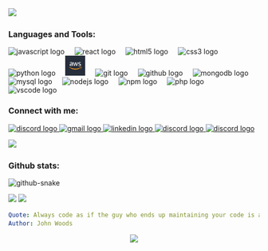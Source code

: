 <picture>
  <source media="(prefers-color-scheme: dark)" srcset="https://readme-typing-svg.herokuapp.com?font=Fira+Code&size=75&duration=1500&pause=600&color=0CE82B&background=0D1117&center=true&vCenter=true&multiline=true&width=1920&height=384&lines=Hello%2C+World;My+name+is+Anass+Benzanzoun;Welcome+to+my+README">
  <img src="https://readme-typing-svg.herokuapp.com?font=Fira+Code&size=75&duration=1500&pause=600&color=0CE82B&background=FFFFFFFF&center=true&vCenter=true&multiline=true&width=1920&height=384&lines=Hello%2C+World;My+name+is+Anass+Benzanzoun;Welcome+to+my+README">
</picture>

<h3 align="left">Languages and Tools:</h3>
<div align="left">
  <img src="https://cdn.jsdelivr.net/gh/devicons/devicon/icons/javascript/javascript-original.svg" height="40" alt="javascript logo"  />
  <img width="12" />
  <img src="https://cdn.jsdelivr.net/gh/devicons/devicon/icons/react/react-original.svg" height="40" alt="react logo"  />
  <img width="12" />
  <img src="https://cdn.jsdelivr.net/gh/devicons/devicon/icons/html5/html5-original.svg" height="40" alt="html5 logo"  />
  <img width="12" />
  <img src="https://cdn.jsdelivr.net/gh/devicons/devicon/icons/css3/css3-original.svg" height="40" alt="css3 logo"  />
  <img width="12" />
  <img src="https://cdn.jsdelivr.net/gh/devicons/devicon/icons/python/python-original.svg" height="40" alt="python logo"  />
  <img width="12" />
  <img src="./aws.png" height="40" alt="amazonwebservices logo"  />
  <img width="12" />
  <img src="https://cdn.jsdelivr.net/gh/devicons/devicon/icons/git/git-original.svg" height="40" alt="git logo"  />
  <img width="12" />
  <img src="https://cdn.jsdelivr.net/gh/devicons/devicon/icons/github/github-original.svg" height="40" alt="github logo"  />
  <img width="12" />
  <img src="https://cdn.jsdelivr.net/gh/devicons/devicon/icons/mongodb/mongodb-original.svg" height="40" alt="mongodb logo"  />
  <img width="12" />
  <img src="https://cdn.jsdelivr.net/gh/devicons/devicon/icons/mysql/mysql-original.svg" height="40" alt="mysql logo"  />
  <img width="12" />
  <img src="https://cdn.jsdelivr.net/gh/devicons/devicon/icons/nodejs/nodejs-original.svg" height="40" alt="nodejs logo"  />
  <img width="12" />
  <img src="https://cdn.jsdelivr.net/gh/devicons/devicon/icons/npm/npm-original-wordmark.svg" height="40" alt="npm logo"  />
  <img width="12" />
  <img src="https://cdn.jsdelivr.net/gh/devicons/devicon/icons/php/php-original.svg" height="40" alt="php logo"  />
  <img width="12" />
  <img src="https://cdn.jsdelivr.net/gh/devicons/devicon/icons/vscode/vscode-original.svg" height="40" alt="vscode logo"  />
</div>
<h3 align="left">Connect with me:</h3>
<div align="left">
<a href="https://discord.com/users/anassbenzanzoun_25900" target="_blank">
  <img src="https://img.shields.io/static/v1?message=Discord&logo=discord&label=&color=7289DA&logoColor=white&labelColor=&style=for-the-badge" height="35" alt="discord logo" />
</a>
<a href="mailto:benzanzoun@gmail.com">
  <img src="https://img.shields.io/static/v1?message=Gmail&logo=gmail&label=&color=D44638&logoColor=white&labelColor=&style=for-the-badge" height="35" alt="gmail logo" />
</a>
<a href="https://www.linkedin.com/in/anassbenzanzoun/" target="_blank">
  <img src="https://img.shields.io/static/v1?message=LinkedIn&logo=linkedin&label=&color=0077B5&logoColor=white&labelColor=&style=for-the-badge" height="35" alt="linkedin logo" />
</a>
<a href="https://leetcode.com" target="_blank">
  <img src="https://img.shields.io/static/v1?message=LeetCode&logo=LeetCode&label=&color=F89F1B&logoColor=white&labelColor=&style=for-the-badge" height="35" alt="discord logo" />
</a>
<a href="https://codewars.com" target="_blank">
  <img src="https://img.shields.io/static/v1?message=Codewars&logo=CodeWars&label=&color=B1361E&logoColor=white&labelColor=&style=for-the-badge" height="35" alt="discord logo" />
</a>

[![](https://visitcount.itsvg.in/api?id=anassbenzanzoun&icon=2&color=12)](https://visitcount.itsvg.in)

<h3 align="left">Github stats:</h3>
<picture>
  <source media="(prefers-color-scheme: dark)" srcset="https://raw.githubusercontent.com/anassbenzanzoun/anassbenzanzoun/output/snake-dark.svg" />
  <source media="(prefers-color-scheme: light)" srcset="https://raw.githubusercontent.com/anassbenzanzoun/anassbenzanzoun/output/snake-light.svg" />
  <img alt="github-snake" src="github-snake.svg" />
</picture>

![](https://github-readme-stats.vercel.app/api?username=anassbenzanzoun&theme=midnight-purple&hide_border=true&include_all_commits=false&count_private=false)
![](https://github-readme-stats.vercel.app/api/top-langs/?username=anassbenzanzoun&theme=midnight-purple&hide_border=true&include_all_commits=false&count_private=false&layout=compact)

```yaml
Quote: Always code as if the guy who ends up maintaining your code is a violent psychopath who knows where you live. Code for readability.
Author: John Woods
```

<p align="center">
  <img src="https://capsule-render.vercel.app/api?type=waving&color=gradient&height=60&section=footer"/>
</p>
